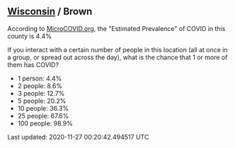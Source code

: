 
## [Wisconsin](/united-states/wisconsin) / Brown

According to [MicroCOVID.org](http://microcovid.org),
the "Estimated Prevalence" of COVID in this county is 4.4%

If you interact with a certain number of people in this location
(all at once in a group, or spread out across the day), what is the chance that
1 or more of them has COVID?

- 1 person: 4.4%
- 2 people: 8.6%
- 3 people: 12.7%
- 5 people: 20.2%
- 10 people: 36.3%
- 25 people: 67.6%
- 100 people: 98.9%

Last updated: 2020-11-27 00:20:42.494517 UTC
